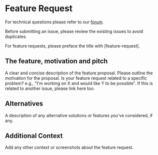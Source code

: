 # Feature Request

For technical questions please refer to our [forum](https://forums.developer.nvidia.com/c/physics-simulation/modulus-physics-ml-model-framework/443).

Before submitting an issue, please review the existing issues to avoid duplicates.

For feature requests, please preface the title with [feature-request].

## The feature, motivation and pitch

A clear and concise description of the feature proposal. Please outline the motivation
for the proposal. Is your feature request related to a specific problem? e.g., "I'm
working on X and would like Y to be possible". If this is related to another issue,
please link here too.

## Alternatives

A description of any alternative solutions or features you've considered, if any.

## Additional Context

Add any other context or screenshots about the feature request.
